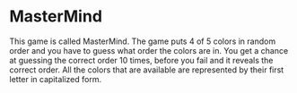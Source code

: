 # MasterMind
This game is called MasterMind. The game puts 4 of 5 colors in random order and you have to guess     what order the colors are in. You get a chance at guessing the correct order 10 times, before you   fail and it reveals the correct order. All the colors that are available are represented by their   first letter in capitalized form.
